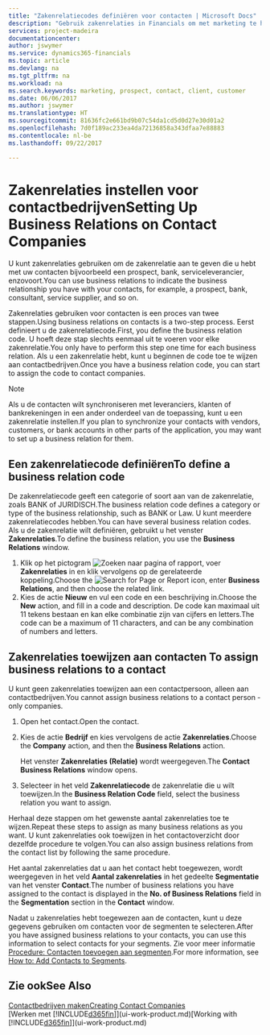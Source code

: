 ```yaml
---
title: "Zakenrelatiecodes definiëren voor contacten | Microsoft Docs"
description: "Gebruik zakenrelaties in Financials om met marketing te helpen en de zakenrelatie aan te geven die u hebt met uw prospects, cliënten, en klanten, bijvoorbeeld, een bank- of serviceleverancier."
services: project-madeira
documentationcenter: 
author: jswymer
ms.service: dynamics365-financials
ms.topic: article
ms.devlang: na
ms.tgt_pltfrm: na
ms.workload: na
ms.search.keywords: marketing, prospect, contact, client, customer
ms.date: 06/06/2017
ms.author: jswymer
ms.translationtype: HT
ms.sourcegitcommit: 81636fc2e661bd9b07c54da1cd5d0d27e30d01a2
ms.openlocfilehash: 7d0f189ac233ea4da72136858a343dfaa7e88883
ms.contentlocale: nl-be
ms.lasthandoff: 09/22/2017

---
```

# <a name="setting-up-business-relations-on-contact-companies"></a><span data-ttu-id="46ad3-103">Zakenrelaties instellen voor contactbedrijven</span><span class="sxs-lookup"><span data-stu-id="46ad3-103">Setting Up Business Relations on Contact Companies</span></span>
<span data-ttu-id="46ad3-104">U kunt zakenrelaties gebruiken om de zakenrelatie aan te geven die u hebt met uw contacten bijvoorbeeld een prospect, bank, serviceleverancier, enzovoort.</span><span class="sxs-lookup"><span data-stu-id="46ad3-104">You can use business relations to indicate the business relationship you have with your contacts, for example, a prospect, bank, consultant, service supplier, and so on.</span></span>

<span data-ttu-id="46ad3-105">Zakenrelaties gebruiken voor contacten is een proces van twee stappen.</span><span class="sxs-lookup"><span data-stu-id="46ad3-105">Using business relations on contacts is a two-step process.</span></span> <span data-ttu-id="46ad3-106">Eerst definieert u de zakenrelatiecode.</span><span class="sxs-lookup"><span data-stu-id="46ad3-106">First, you define the business relation code.</span></span> <span data-ttu-id="46ad3-107">U hoeft deze stap slechts eenmaal uit te voeren voor elke zakenrelatie.</span><span class="sxs-lookup"><span data-stu-id="46ad3-107">You only have to perform this step one time for each business relation.</span></span> <span data-ttu-id="46ad3-108">Als u een zakenrelatie hebt, kunt u beginnen de code toe te wijzen aan contactbedrijven.</span><span class="sxs-lookup"><span data-stu-id="46ad3-108">Once you have a business relation code, you can start to assign the code to contact companies.</span></span>

> [!NOTE]  
>   <span data-ttu-id="46ad3-109">Als u de contacten wilt synchroniseren met leveranciers, klanten of bankrekeningen in een ander onderdeel van de toepassing, kunt u een zakenrelatie instellen.</span><span class="sxs-lookup"><span data-stu-id="46ad3-109">If you plan to synchronize your contacts with vendors, customers, or bank accounts in other parts of the application, you may want to set up a business relation for them.</span></span>

## <a name="to-define-a-business-relation-code"></a><span data-ttu-id="46ad3-110">Een zakenrelatiecode definiëren</span><span class="sxs-lookup"><span data-stu-id="46ad3-110">To define a business relation code</span></span>
<span data-ttu-id="46ad3-111">De zakenrelatiecode geeft een categorie of soort aan van de zakenrelatie, zoals BANK of JURIDISCH.</span><span class="sxs-lookup"><span data-stu-id="46ad3-111">The business relation code defines a category or type of the business relationship, such as BANK or Law.</span></span> <span data-ttu-id="46ad3-112">U kunt meerdere zakenrelatiecodes hebben.</span><span class="sxs-lookup"><span data-stu-id="46ad3-112">You can have several business relation codes.</span></span> <span data-ttu-id="46ad3-113">Als u de zakenrelatie wilt definiëren, gebruikt u het venster **Zakenrelaties**.</span><span class="sxs-lookup"><span data-stu-id="46ad3-113">To define the business relation, you use the **Business Relations** window.</span></span>

1. <span data-ttu-id="46ad3-114">Klik op het pictogram ![Zoeken naar pagina of rapport](media/ui-search/search_small.png "pictogram Zoeken naar pagina of rapport"), voer **Zakenrelaties** in en klik vervolgens op de gerelateerde koppeling.</span><span class="sxs-lookup"><span data-stu-id="46ad3-114">Choose the ![Search for Page or Report](media/ui-search/search_small.png "Search for Page or Report icon") icon, enter **Business Relations**, and then choose the related link.</span></span>
2. <span data-ttu-id="46ad3-115">Kies de actie **Nieuw** en vul een code en een beschrijving in.</span><span class="sxs-lookup"><span data-stu-id="46ad3-115">Choose the **New** action, and fill in a code and description.</span></span> <span data-ttu-id="46ad3-116">De code kan maximaal uit 11 tekens bestaan en kan elke combinatie zijn van cijfers en letters.</span><span class="sxs-lookup"><span data-stu-id="46ad3-116">The code can be a maximum of 11 characters, and can be any combination of numbers and letters.</span></span>

## <span data-ttu-id="46ad3-117"><a name="AssignBusRelContact"></a> Zakenrelaties toewijzen aan contacten</span><span class="sxs-lookup"><span data-stu-id="46ad3-117"><a name="AssignBusRelContact"></a> To assign business relations to a contact</span></span>
<span data-ttu-id="46ad3-118">U kunt geen zakenrelaties toewijzen aan een contactpersoon, alleen aan contactbedrijven.</span><span class="sxs-lookup"><span data-stu-id="46ad3-118">You cannot assign business relations to a contact person - only companies.</span></span>

1. <span data-ttu-id="46ad3-119">Open het contact.</span><span class="sxs-lookup"><span data-stu-id="46ad3-119">Open the contact.</span></span>
2. <span data-ttu-id="46ad3-120">Kies de actie **Bedrijf** en kies vervolgens de actie **Zakenrelaties**.</span><span class="sxs-lookup"><span data-stu-id="46ad3-120">Choose the **Company** action, and then the **Business Relations** action.</span></span>

    <span data-ttu-id="46ad3-121">Het venster **Zakenrelaties (Relatie)** wordt weergegeven.</span><span class="sxs-lookup"><span data-stu-id="46ad3-121">The **Contact Business Relations** window opens.</span></span>
3. <span data-ttu-id="46ad3-122">Selecteer in het veld **Zakenrelatiecode** de zakenrelatie die u wilt toewijzen.</span><span class="sxs-lookup"><span data-stu-id="46ad3-122">In the **Business Relation Code** field, select the business relation you want to assign.</span></span>

<span data-ttu-id="46ad3-123">Herhaal deze stappen om het gewenste aantal zakenrelaties toe te wijzen.</span><span class="sxs-lookup"><span data-stu-id="46ad3-123">Repeat these steps to assign as many business relations as you want.</span></span> <span data-ttu-id="46ad3-124">U kunt zakenrelaties ook toewijzen in het contactoverzicht door dezelfde procedure te volgen.</span><span class="sxs-lookup"><span data-stu-id="46ad3-124">You can also assign business relations from the contact list by following the same procedure.</span></span>

<span data-ttu-id="46ad3-125">Het aantal zakenrelaties dat u aan het contact hebt toegewezen, wordt weergegeven in het veld **Aantal zakenrelaties** in het gedeelte **Segmentatie** van het venster **Contact**.</span><span class="sxs-lookup"><span data-stu-id="46ad3-125">The number of business relations you have assigned to the contact is displayed in the **No. of Business Relations** field in the **Segmentation** section in the **Contact** window.</span></span>

<span data-ttu-id="46ad3-126">Nadat u zakenrelaties hebt toegewezen aan de contacten, kunt u deze gegevens gebruiken om contacten voor de segmenten te selecteren.</span><span class="sxs-lookup"><span data-stu-id="46ad3-126">After you have assigned business relations to your contacts, you can use this information to select contacts for your segments.</span></span> <span data-ttu-id="46ad3-127">Zie voor meer informatie [Procedure: Contacten toevoegen aan segmenten](marketing-add-contact-segment.md).</span><span class="sxs-lookup"><span data-stu-id="46ad3-127">For more information, see [How to: Add Contacts to Segments](marketing-add-contact-segment.md).</span></span>

## <a name="see-also"></a><span data-ttu-id="46ad3-128">Zie ook</span><span class="sxs-lookup"><span data-stu-id="46ad3-128">See Also</span></span>
[<span data-ttu-id="46ad3-129">Contactbedrijven maken</span><span class="sxs-lookup"><span data-stu-id="46ad3-129">Creating Contact Companies</span></span>](marketing-create-contact-companies.md)  
<span data-ttu-id="46ad3-130">[Werken met [!INCLUDE[d365fin](includes/d365fin_md.md)]](ui-work-product.md)</span><span class="sxs-lookup"><span data-stu-id="46ad3-130">[Working with [!INCLUDE[d365fin](includes/d365fin_md.md)]](ui-work-product.md)</span></span>

